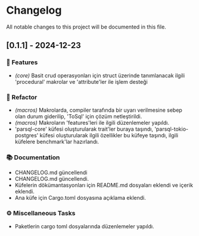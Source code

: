 # Changelog

All notable changes to this project will be documented in this file.

## [0.1.1] - 2024-12-23

### 🚀 Features

- *(core)* Basit crud operasyonları için struct üzerinde tanımlanacak ilgili 'procedural' makrolar ve 'attribute'ler ile işlem desteği

### 🚜 Refactor

- *(macros)* Makrolarda, compiler tarafında bir uyarı verilmesine sebep olan durum giderilip, 'ToSql' için çözüm netleştirildi.
- *(macros)* Makroların 'features'leri ile ilgili düzenlemeler yapıldı.
- 'parsql-core' küfesi oluşturularak trait'ler buraya taşındı, 'parsql-tokio-postgres' küfesi oluşturularak ilgili özellikler bu küfeye taşındı, ilgili küfelere benchmark'lar hazırlandı.

### 📚 Documentation

- CHANGELOG.md güncellendi
- CHANGELOG.md güncellendi.
- Küfelerin dökümantasyonları için README.md dosyaları eklendi ve içerik eklendi.
- Ana küfe için Cargo.toml dosyasına açıklama eklendi.

### ⚙️ Miscellaneous Tasks

- Paketlerin cargo toml dosyalarında düzenlemeler yapıldı.

<!-- generated by git-cliff -->
